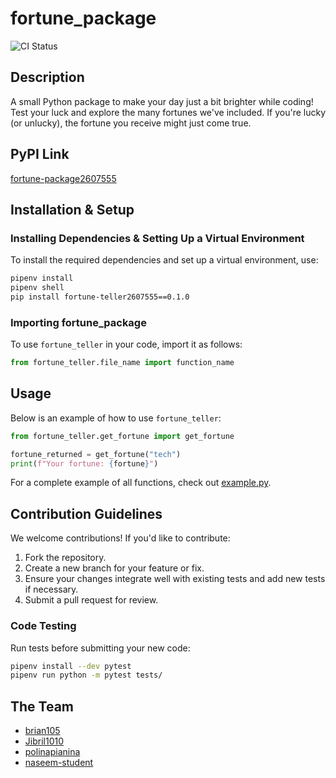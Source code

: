 # fortune_package
![CI Status](https://github.com/software-students-spring2025/3-python-package-parallax/actions/workflows/build.yaml/badge.svg)

## Description
A small Python package to make your day just a bit brighter while coding! Test your luck and explore the many fortunes we've included. If you're lucky (or unlucky), the fortune you receive might just come true.

## PyPI Link
[fortune-package2607555](https://pypi.org/project/fortune-teller2607555/0.1.0/)

## Installation & Setup

### Installing Dependencies & Setting Up a Virtual Environment
To install the required dependencies and set up a virtual environment, use:
```sh
pipenv install
pipenv shell
pip install fortune-teller2607555==0.1.0
```

### Importing fortune_package
To use `fortune_teller` in your code, import it as follows:
```python
from fortune_teller.file_name import function_name
```

## Usage
Below is an example of how to use `fortune_teller`:
```python
from fortune_teller.get_fortune import get_fortune

fortune_returned = get_fortune("tech")
print(f"Your fortune: {fortune}")
```

For a complete example of all functions, check out [example.py](https://github.com/software-students-spring2025/3-python-package-parallax/blob/main/example.py).

## Contribution Guidelines
We welcome contributions! If you'd like to contribute:
1. Fork the repository.
2. Create a new branch for your feature or fix.
3. Ensure your changes integrate well with existing tests and add new tests if necessary.
4. Submit a pull request for review.

### Code Testing
Run tests before submitting your new code:

```sh
pipenv install --dev pytest
pipenv run python -m pytest tests/
```

## The Team
- [brian105](https://github.com/brian105)
- [Jibril1010](https://github.com/Jibril1010)
- [polinapianina](https://github.com/polinapianina)
- [naseem-student](https://github.com/naseem-student)


